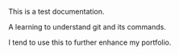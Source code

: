 This is a test documentation.

A learning to understand git and its commands.

I tend to use this to further enhance my portfolio.